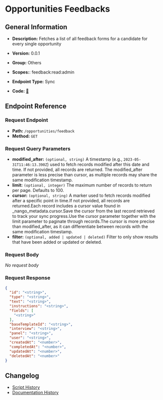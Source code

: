 # Opportunities Feedbacks

## General Information

- **Description:** Fetches a list of all feedback forms for a candidate for every single opportunity

- **Version:** 0.0.1
- **Group:** Others
- **Scopes:**: feedback:read:admin
- **Endpoint Type:** Sync
- **Code:** [🔗](https://github.com/NangoHQ/integration-templates/tree/main/integrations/lever-sandbox/syncs/opportunities-feedbacks.ts)

## Endpoint Reference

### Request Endpoint

- **Path:** `/opportunities/feedback`
- **Method:** `GET`

### Request Query Parameters

- **modified_after:** `(optional, string)` A timestamp (e.g., `2023-05-31T11:46:13.390Z`) used to fetch records modified after this date and time. If not provided, all records are returned. The modified_after parameter is less precise than cursor, as multiple records may share the same modification timestamp.
- **limit:** `(optional, integer)` The maximum number of records to return per page. Defaults to 100.
- **cursor:** `(optional, string)` A marker used to fetch records modified after a specific point in time.If not provided, all records are returned.Each record includes a cursor value found in _nango_metadata.cursor.Save the cursor from the last record retrieved to track your sync progress.Use the cursor parameter together with the limit parameter to paginate through records.The cursor is more precise than modified_after, as it can differentiate between records with the same modification timestamp.
- **filter:** `(optional, added | updated | deleted)` Filter to only show results that have been added or updated or deleted.

### Request Body

_No request body_

### Request Response

```json
{
  "id": "<string>",
  "type": "<string>",
  "text": "<string>",
  "instructions": "<string>",
  "fields": [
    "<string>"
  ],
  "baseTemplateId": "<string>",
  "interview": "<string>",
  "panel": "<string>",
  "user": "<string>",
  "createdAt": "<number>",
  "completedAt": "<number>",
  "updatedAt": "<number>",
  "deletedAt": "<number>"
}
```

## Changelog

- [Script History](https://github.com/NangoHQ/integration-templates/commits/main/integrations/lever-sandbox/syncs/opportunities-feedbacks.ts)
- [Documentation History](https://github.com/NangoHQ/integration-templates/commits/main/integrations/lever-sandbox/syncs/opportunities-feedbacks.md)
